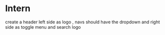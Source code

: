 # Intern
create a header left side as logo , navs should have the dropdown and right side as toggle menu and search logo

